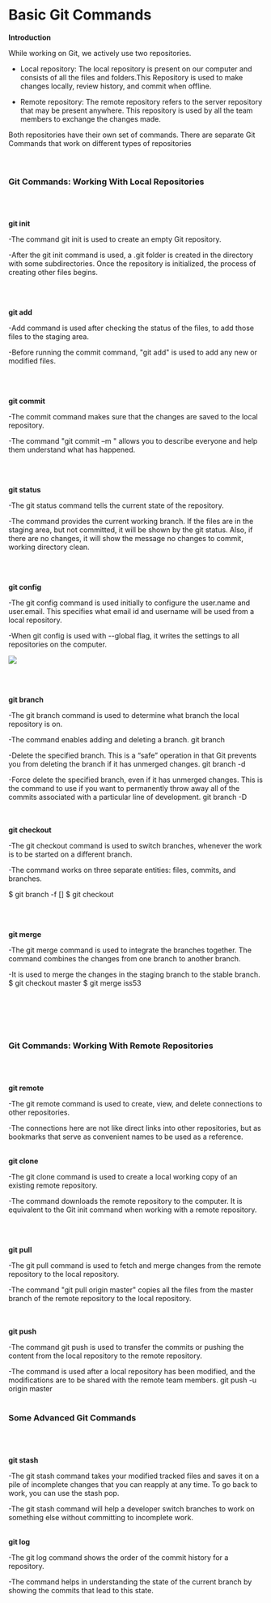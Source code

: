 <h1>Basic Git Commands</h1>

**Introduction**

While working on Git, we actively use two repositories. 

- Local repository:
The local repository is present on our computer and consists of all the files and
folders.This Repository is used to make changes locally, review history, and commit when
offline.

- Remote repository:
The remote repository refers to the server repository that may be present anywhere. This
repository is used by all the team members to exchange the changes made.

Both repositories have their own set of commands. There are separate Git Commands that work
on different types of repositories<br><br><br>



<h3>Git Commands: Working With Local Repositories</h3><br><br>

**git init**

-The command git init is used to create an empty Git repository. 

-After the git init command is used, a .git folder is created in the directory with some
subdirectories. Once the repository is initialized, the process of creating other files
begins.
 
 <br><br>
 
 **git add**

-Add command is used after checking the status of the files, to add those files to the staging area.

-Before running the commit command, "git add" is used to add any new or modified files.
 
 <br><br>
 
 
 **git commit**

-The commit command makes sure that the changes are saved to the local repository.

-The command "git commit –m <message>" allows you to describe everyone and help them understand what has happened. 
 
 <br><br>

**git status**

-The git status command tells the current state of the repository.
 
-The command provides the current working branch. If the files are in the staging area, but not committed, it will be shown by the git status. Also, if there are no changes, it will show the message no changes to commit, working directory clean.
 
<br><br>
 
**git config**

-The git config command is used initially to configure the user.name and user.email. This specifies what email id and username will be used from a local repository.
 
-When git config is used with --global flag, it writes the settings to all repositories on the computer.
 
 ![](https://www.google.com/url?sa=i&url=https%3A%2F%2Flinuxhint.com%2Fuse-git-config-command%2F&psig=AOvVaw3bhPFpVfWcSd9FrsMAJCK0&ust=1664043509895000&source=images&cd=vfe&ved=0CAkQjRxqFwoTCNDj5abDq_oCFQAAAAAdAAAAABAI)
 
 <br><br>

**git branch**

-The git branch command is used to determine what branch the local repository is on.
 
-The command enables adding and deleting a branch.
 git branch <branch>
 
 -Delete the specified branch. This is a “safe” operation in that Git prevents you from deleting the branch if it has unmerged changes.
 git branch -d <branch>
 
 -Force delete the specified branch, even if it has unmerged changes. This is the command to use if you want to permanently throw away all of the commits associated with a particular line of development.
 git branch -D <branch>
 
<br><br>
**git checkout**

-The git checkout command is used to switch branches, whenever the work is to be started on a different branch.
 
-The command works on three separate entities: files, commits, and branches.
 
$ git branch -f <branch> [<start-point>]
$ git checkout <branch>
 
 <br><br>

**git merge**

-The git merge command is used to integrate the branches together. The command combines the changes from one branch to another branch. 
 
-It is used to merge the changes in the staging branch to the stable branch.
$ git checkout master
$ git merge iss53
 
 
 <br><br><br><br>
 <h3>Git Commands: Working With Remote Repositories</h3><br><br>

**git remote**

-The git remote command is used to create, view, and delete connections to other repositories.
 
-The connections here are not like direct links into other repositories, but as bookmarks that serve as convenient names to be used as a reference.
<br><br>


**git clone**

-The git clone command is used to create a local working copy of an existing remote repository.
 
-The command downloads the remote repository to the computer. It is equivalent to the Git init command when working with a remote repository.

<br><br>

**git pull** 

-The git pull command is used to fetch and merge changes from the remote repository to the local repository.

-The command "git pull origin master" copies all the files from the master branch of the remote repository to the local repository.

<br><br>
**git push**

-The command git push is used to transfer the commits or pushing the content from the local repository to the remote repository.
 
-The command is used after a local repository has been modified, and the modifications are to be shared with the remote team members.
git push -u origin master
<br><br>
 

<h3>Some Advanced Git Commands</h3>
<br><br>
 
**git stash**

-The git stash command takes your modified tracked files and saves it on a pile of incomplete changes that you can reapply at any time. To go back to work, you can use the stash pop.
 
-The git stash command will help a developer switch branches to work on something else without committing to incomplete work.
 <br><br>

**git log**

-The git log command shows the order of the commit history for a repository.
 
-The command helps in understanding the state of the current branch by showing the commits that lead to this state.
<br><br>
 
 

